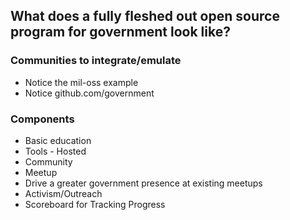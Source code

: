 

## What does a fully fleshed out open source program for government look like?  

### Communities to integrate/emulate
* Notice the mil-oss example 
* Notice github.com/government 

### Components
* Basic education 
* Tools - Hosted 
* Community 
 * Meetup
 * Drive a greater government presence at existing meetups 
* Activism/Outreach 
* Scoreboard for Tracking Progress 

